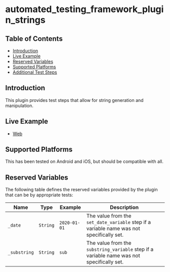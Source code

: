 # automated_testing_framework_plugin_strings

## Table of Contents

* [Introduction](#introduction)
* [Live Example](#live-example)
* [Reserved Variables](#reserved-variables)
* [Supported Platforms](#supported-platforms)
* [Additional Test Steps](https://github.com/peiffer-innovations/automated_testing_framework_plugin_strings/blob/main/documentation/STEPS.md)


## Introduction

This plugin provides test steps that allow for string generation and manipulation.


## Live Example

* [Web](https://peiffer-innovations.github.io/automated_testing_framework_plugin_flow_control/web/#/)


## Supported Platforms

This has been tested on Android and iOS, but should be compatible with all.


## Reserved Variables

The following table defines the reserved variables provided by the plugin that can be by appropriate tests:

Name         | Type      | Example      | Description
-------------|-----------|--------------|-------------
`_date`      | `String`  | `2020-01-01` | The value from the `set_date_variable` step if a variable name was not specifically set.
`_substring` | `String`  | `sub`        | The value from the `substring_variable` step if a variable name was not specifically set.

